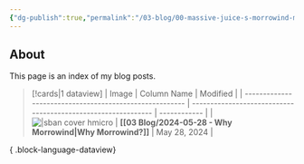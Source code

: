 ```yaml
---
{"dg-publish":true,"permalink":"/03-blog/00-massive-juice-s-morrowind-modding-blog/","title":"MassiveJuice's Morrowind Modding Blog","metatags":{"description":"MassiveJuice's Morrowind modding blog","og:image":"https://i.imgur.com/LmCg5HX.png"},"pinned":true,"tags":["blog","MOC"]}
---
```


## About

This page is an index of my blog posts. 

> [!cards|1 dataview] 
>  | Image                                                   | Column Name                                                   | Modified     |
> | ------------------------------------------------------- | ------------------------------------------------------------- | ------------ |
> | ![\|sban cover hmicro](https://i.imgur.com/UpauByP.jpg) | **[[03 Blog/2024-05-28 - Why Morrowind\|Why Morrowind?]]** | May 28, 2024 |
> 
{ .block-language-dataview}



